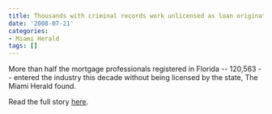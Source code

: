 ```yaml
---
title: Thousands with criminal records work unlicensed as loan originators
date: '2008-07-21'
categories:
- Miami Herald
tags: []
---
```

More than half the mortgage professionals registered in Florida -- 120,563 -- entered the industry this decade without being licensed by the state, The Miami Herald found.

Read the full story [here](http://www.miamiherald.com/news/special-reports/borrowers-betrayed/article1931251.html).
